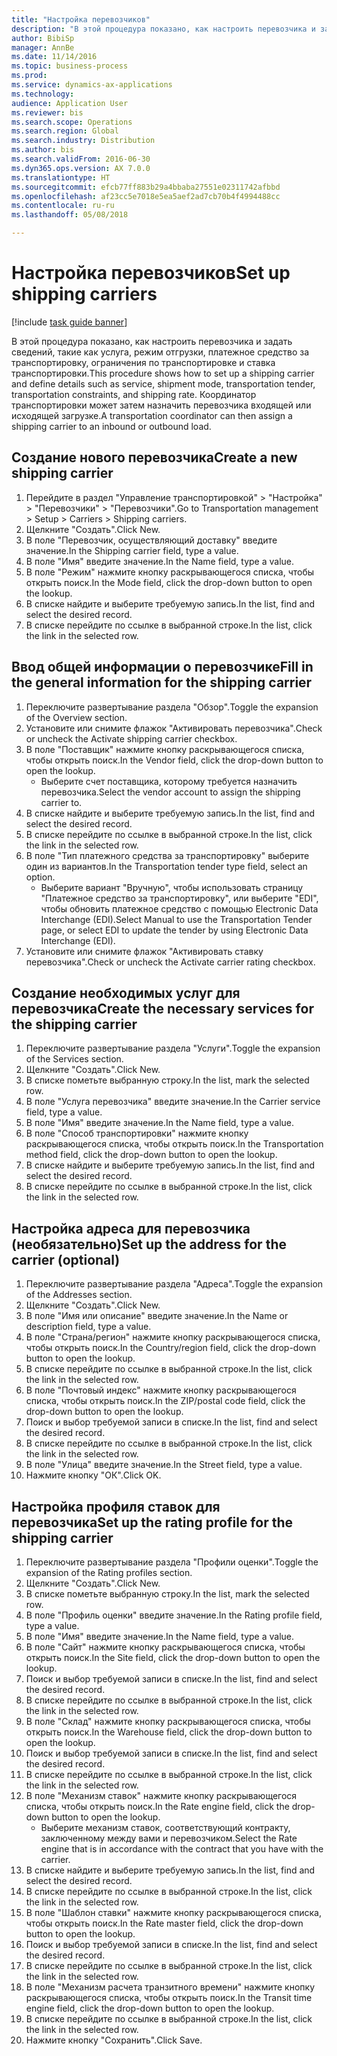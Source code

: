 ```yaml
--- 
title: "Настройка перевозчиков"
description: "В этой процедура показано, как настроить перевозчика и задать сведений, такие как услуга, режим отгрузки, платежное средство за транспортировку, ограничения по транспортировке и ставка транспортировки."
author: BibiSp
manager: AnnBe
ms.date: 11/14/2016
ms.topic: business-process
ms.prod: 
ms.service: dynamics-ax-applications
ms.technology: 
audience: Application User
ms.reviewer: bis
ms.search.scope: Operations
ms.search.region: Global
ms.search.industry: Distribution
ms.author: bis
ms.search.validFrom: 2016-06-30
ms.dyn365.ops.version: AX 7.0.0
ms.translationtype: HT
ms.sourcegitcommit: efcb77ff883b29a4bbaba27551e02311742afbbd
ms.openlocfilehash: af23cc5e7018e5ea5aef2ad7cb70b4f4994488cc
ms.contentlocale: ru-ru
ms.lasthandoff: 05/08/2018

---
```

# <a name="set-up-shipping-carriers"></a><span data-ttu-id="df901-103">Настройка перевозчиков</span><span class="sxs-lookup"><span data-stu-id="df901-103">Set up shipping carriers</span></span>

[!include [task guide banner](../../includes/task-guide-banner.md)]

<span data-ttu-id="df901-104">В этой процедура показано, как настроить перевозчика и задать сведений, такие как услуга, режим отгрузки, платежное средство за транспортировку, ограничения по транспортировке и ставка транспортировки.</span><span class="sxs-lookup"><span data-stu-id="df901-104">This procedure shows how to set up a shipping carrier and define details such as service, shipment mode, transportation tender, transportation constraints, and shipping rate.</span></span> <span data-ttu-id="df901-105">Координатор транспортировки может затем назначить перевозчика входящей или исходящей загрузке.</span><span class="sxs-lookup"><span data-stu-id="df901-105">A transportation coordinator can then assign a shipping carrier to an inbound or outbound load.</span></span>


## <a name="create-a-new-shipping-carrier"></a><span data-ttu-id="df901-106">Создание нового перевозчика</span><span class="sxs-lookup"><span data-stu-id="df901-106">Create a new shipping carrier</span></span>
1. <span data-ttu-id="df901-107">Перейдите в раздел "Управление транспортировкой" > "Настройка" > "Перевозчики" > "Перевозчики".</span><span class="sxs-lookup"><span data-stu-id="df901-107">Go to Transportation management > Setup > Carriers > Shipping carriers.</span></span>
2. <span data-ttu-id="df901-108">Щелкните "Создать".</span><span class="sxs-lookup"><span data-stu-id="df901-108">Click New.</span></span>
3. <span data-ttu-id="df901-109">В поле "Перевозчик, осуществляющий доставку" введите значение.</span><span class="sxs-lookup"><span data-stu-id="df901-109">In the Shipping carrier field, type a value.</span></span>
4. <span data-ttu-id="df901-110">В поле "Имя" введите значение.</span><span class="sxs-lookup"><span data-stu-id="df901-110">In the Name field, type a value.</span></span>
5. <span data-ttu-id="df901-111">В поле "Режим" нажмите кнопку раскрывающегося списка, чтобы открыть поиск.</span><span class="sxs-lookup"><span data-stu-id="df901-111">In the Mode field, click the drop-down button to open the lookup.</span></span>
6. <span data-ttu-id="df901-112">В списке найдите и выберите требуемую запись.</span><span class="sxs-lookup"><span data-stu-id="df901-112">In the list, find and select the desired record.</span></span>
7. <span data-ttu-id="df901-113">В списке перейдите по ссылке в выбранной строке.</span><span class="sxs-lookup"><span data-stu-id="df901-113">In the list, click the link in the selected row.</span></span>

## <a name="fill-in-the-general-information-for-the-shipping-carrier"></a><span data-ttu-id="df901-114">Ввод общей информации о перевозчике</span><span class="sxs-lookup"><span data-stu-id="df901-114">Fill in the general information for the shipping carrier</span></span>
1. <span data-ttu-id="df901-115">Переключите развертывание раздела "Обзор".</span><span class="sxs-lookup"><span data-stu-id="df901-115">Toggle the expansion of the Overview section.</span></span>
2. <span data-ttu-id="df901-116">Установите или снимите флажок "Активировать перевозчика".</span><span class="sxs-lookup"><span data-stu-id="df901-116">Check or uncheck the Activate shipping carrier checkbox.</span></span>
3. <span data-ttu-id="df901-117">В поле "Поставщик" нажмите кнопку раскрывающегося списка, чтобы открыть поиск.</span><span class="sxs-lookup"><span data-stu-id="df901-117">In the Vendor field, click the drop-down button to open the lookup.</span></span>
    * <span data-ttu-id="df901-118">Выберите счет поставщика, которому требуется назначить перевозчика.</span><span class="sxs-lookup"><span data-stu-id="df901-118">Select the vendor account to assign the shipping carrier to.</span></span>  
4. <span data-ttu-id="df901-119">В списке найдите и выберите требуемую запись.</span><span class="sxs-lookup"><span data-stu-id="df901-119">In the list, find and select the desired record.</span></span>
5. <span data-ttu-id="df901-120">В списке перейдите по ссылке в выбранной строке.</span><span class="sxs-lookup"><span data-stu-id="df901-120">In the list, click the link in the selected row.</span></span>
6. <span data-ttu-id="df901-121">В поле "Тип платежного средства за транспортировку" выберите один из вариантов.</span><span class="sxs-lookup"><span data-stu-id="df901-121">In the Transportation tender type field, select an option.</span></span>
    * <span data-ttu-id="df901-122">Выберите вариант "Вручную", чтобы использовать страницу "Платежное средство за транспортировку", или выберите "EDI", чтобы обновить платежное средство с помощью Electronic Data Interchange (EDI).</span><span class="sxs-lookup"><span data-stu-id="df901-122">Select Manual to use the Transportation Tender page, or select EDI to update the tender by using Electronic Data Interchange (EDI).</span></span>  
7. <span data-ttu-id="df901-123">Установите или снимите флажок "Активировать ставку перевозчика".</span><span class="sxs-lookup"><span data-stu-id="df901-123">Check or uncheck the Activate carrier rating checkbox.</span></span>

## <a name="create-the-necessary-services-for-the-shipping-carrier"></a><span data-ttu-id="df901-124">Создание необходимых услуг для перевозчика</span><span class="sxs-lookup"><span data-stu-id="df901-124">Create the necessary services for the shipping carrier</span></span>
1. <span data-ttu-id="df901-125">Переключите развертывание раздела "Услуги".</span><span class="sxs-lookup"><span data-stu-id="df901-125">Toggle the expansion of the Services section.</span></span>
2. <span data-ttu-id="df901-126">Щелкните "Создать".</span><span class="sxs-lookup"><span data-stu-id="df901-126">Click New.</span></span>
3. <span data-ttu-id="df901-127">В списке пометьте выбранную строку.</span><span class="sxs-lookup"><span data-stu-id="df901-127">In the list, mark the selected row.</span></span>
4. <span data-ttu-id="df901-128">В поле "Услуга перевозчика" введите значение.</span><span class="sxs-lookup"><span data-stu-id="df901-128">In the Carrier service field, type a value.</span></span>
5. <span data-ttu-id="df901-129">В поле "Имя" введите значение.</span><span class="sxs-lookup"><span data-stu-id="df901-129">In the Name field, type a value.</span></span>
6. <span data-ttu-id="df901-130">В поле "Способ транспортировки" нажмите кнопку раскрывающегося списка, чтобы открыть поиск.</span><span class="sxs-lookup"><span data-stu-id="df901-130">In the Transportation method field, click the drop-down button to open the lookup.</span></span>
7. <span data-ttu-id="df901-131">В списке найдите и выберите требуемую запись.</span><span class="sxs-lookup"><span data-stu-id="df901-131">In the list, find and select the desired record.</span></span>
8. <span data-ttu-id="df901-132">В списке перейдите по ссылке в выбранной строке.</span><span class="sxs-lookup"><span data-stu-id="df901-132">In the list, click the link in the selected row.</span></span>

## <a name="set-up-the-address-for-the-carrier-optional"></a><span data-ttu-id="df901-133">Настройка адреса для перевозчика (необязательно)</span><span class="sxs-lookup"><span data-stu-id="df901-133">Set up the address for the carrier (optional)</span></span>
1. <span data-ttu-id="df901-134">Переключите развертывание раздела "Адреса".</span><span class="sxs-lookup"><span data-stu-id="df901-134">Toggle the expansion of the Addresses section.</span></span>
2. <span data-ttu-id="df901-135">Щелкните "Создать".</span><span class="sxs-lookup"><span data-stu-id="df901-135">Click New.</span></span>
3. <span data-ttu-id="df901-136">В поле "Имя или описание" введите значение.</span><span class="sxs-lookup"><span data-stu-id="df901-136">In the Name or description field, type a value.</span></span>
4. <span data-ttu-id="df901-137">В поле "Страна/регион" нажмите кнопку раскрывающегося списка, чтобы открыть поиск.</span><span class="sxs-lookup"><span data-stu-id="df901-137">In the Country/region field, click the drop-down button to open the lookup.</span></span>
5. <span data-ttu-id="df901-138">В списке перейдите по ссылке в выбранной строке.</span><span class="sxs-lookup"><span data-stu-id="df901-138">In the list, click the link in the selected row.</span></span>
6. <span data-ttu-id="df901-139">В поле "Почтовый индекс" нажмите кнопку раскрывающегося списка, чтобы открыть поиск.</span><span class="sxs-lookup"><span data-stu-id="df901-139">In the ZIP/postal code field, click the drop-down button to open the lookup.</span></span>
7. <span data-ttu-id="df901-140">Поиск и выбор требуемой записи в списке.</span><span class="sxs-lookup"><span data-stu-id="df901-140">In the list, find and select the desired record.</span></span>
8. <span data-ttu-id="df901-141">В списке перейдите по ссылке в выбранной строке.</span><span class="sxs-lookup"><span data-stu-id="df901-141">In the list, click the link in the selected row.</span></span>
9. <span data-ttu-id="df901-142">В поле "Улица" введите значение.</span><span class="sxs-lookup"><span data-stu-id="df901-142">In the Street field, type a value.</span></span>
10. <span data-ttu-id="df901-143">Нажмите кнопку "OК".</span><span class="sxs-lookup"><span data-stu-id="df901-143">Click OK.</span></span>

## <a name="set-up-the-rating-profile-for-the-shipping-carrier"></a><span data-ttu-id="df901-144">Настройка профиля ставок для перевозчика</span><span class="sxs-lookup"><span data-stu-id="df901-144">Set up the rating profile for the shipping carrier</span></span>
1. <span data-ttu-id="df901-145">Переключите развертывание раздела "Профили оценки".</span><span class="sxs-lookup"><span data-stu-id="df901-145">Toggle the expansion of the Rating profiles section.</span></span>
2. <span data-ttu-id="df901-146">Щелкните "Создать".</span><span class="sxs-lookup"><span data-stu-id="df901-146">Click New.</span></span>
3. <span data-ttu-id="df901-147">В списке пометьте выбранную строку.</span><span class="sxs-lookup"><span data-stu-id="df901-147">In the list, mark the selected row.</span></span>
4. <span data-ttu-id="df901-148">В поле "Профиль оценки" введите значение.</span><span class="sxs-lookup"><span data-stu-id="df901-148">In the Rating profile field, type a value.</span></span>
5. <span data-ttu-id="df901-149">В поле "Имя" введите значение.</span><span class="sxs-lookup"><span data-stu-id="df901-149">In the Name field, type a value.</span></span>
6. <span data-ttu-id="df901-150">В поле "Сайт" нажмите кнопку раскрывающегося списка, чтобы открыть поиск.</span><span class="sxs-lookup"><span data-stu-id="df901-150">In the Site field, click the drop-down button to open the lookup.</span></span>
7. <span data-ttu-id="df901-151">Поиск и выбор требуемой записи в списке.</span><span class="sxs-lookup"><span data-stu-id="df901-151">In the list, find and select the desired record.</span></span>
8. <span data-ttu-id="df901-152">В списке перейдите по ссылке в выбранной строке.</span><span class="sxs-lookup"><span data-stu-id="df901-152">In the list, click the link in the selected row.</span></span>
9. <span data-ttu-id="df901-153">В поле "Склад" нажмите кнопку раскрывающегося списка, чтобы открыть поиск.</span><span class="sxs-lookup"><span data-stu-id="df901-153">In the Warehouse field, click the drop-down button to open the lookup.</span></span>
10. <span data-ttu-id="df901-154">Поиск и выбор требуемой записи в списке.</span><span class="sxs-lookup"><span data-stu-id="df901-154">In the list, find and select the desired record.</span></span>
11. <span data-ttu-id="df901-155">В списке перейдите по ссылке в выбранной строке.</span><span class="sxs-lookup"><span data-stu-id="df901-155">In the list, click the link in the selected row.</span></span>
12. <span data-ttu-id="df901-156">В поле "Механизм ставок" нажмите кнопку раскрывающегося списка, чтобы открыть поиск.</span><span class="sxs-lookup"><span data-stu-id="df901-156">In the Rate engine field, click the drop-down button to open the lookup.</span></span>
    * <span data-ttu-id="df901-157">Выберите механизм ставок, соответствующий контракту, заключенному между вами и перевозчиком.</span><span class="sxs-lookup"><span data-stu-id="df901-157">Select the Rate engine that is in accordance with the contract that you have with the carrier.</span></span>  
13. <span data-ttu-id="df901-158">В списке найдите и выберите требуемую запись.</span><span class="sxs-lookup"><span data-stu-id="df901-158">In the list, find and select the desired record.</span></span>
14. <span data-ttu-id="df901-159">В списке перейдите по ссылке в выбранной строке.</span><span class="sxs-lookup"><span data-stu-id="df901-159">In the list, click the link in the selected row.</span></span>
15. <span data-ttu-id="df901-160">В поле "Шаблон ставки" нажмите кнопку раскрывающегося списка, чтобы открыть поиск.</span><span class="sxs-lookup"><span data-stu-id="df901-160">In the Rate master field, click the drop-down button to open the lookup.</span></span>
16. <span data-ttu-id="df901-161">Поиск и выбор требуемой записи в списке.</span><span class="sxs-lookup"><span data-stu-id="df901-161">In the list, find and select the desired record.</span></span>
17. <span data-ttu-id="df901-162">В списке перейдите по ссылке в выбранной строке.</span><span class="sxs-lookup"><span data-stu-id="df901-162">In the list, click the link in the selected row.</span></span>
18. <span data-ttu-id="df901-163">В поле "Механизм расчета транзитного времени" нажмите кнопку раскрывающегося списка, чтобы открыть поиск.</span><span class="sxs-lookup"><span data-stu-id="df901-163">In the Transit time engine field, click the drop-down button to open the lookup.</span></span>
19. <span data-ttu-id="df901-164">В списке перейдите по ссылке в выбранной строке.</span><span class="sxs-lookup"><span data-stu-id="df901-164">In the list, click the link in the selected row.</span></span>
20. <span data-ttu-id="df901-165">Нажмите кнопку "Сохранить".</span><span class="sxs-lookup"><span data-stu-id="df901-165">Click Save.</span></span>


